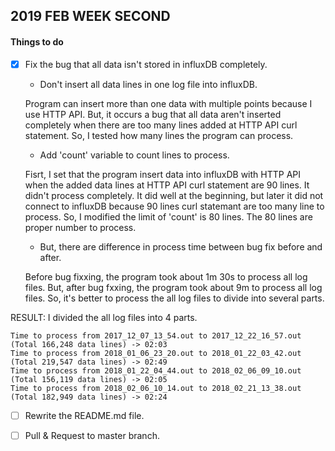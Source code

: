 ## 2019 FEB WEEK SECOND

#### Things to do

- [x] Fix the bug that all data isn't stored in influxDB completely.

	- Don't insert all data lines in one log file into influxDB.

	Program can insert more than one data with multiple points because I use HTTP API. But, it occurs a bug that all data aren't inserted completely when there are too many lines added at HTTP API curl statement. So, I tested how many lines the program can process.
	
	- Add 'count' variable to count lines to process.

	Fisrt, I set that the program insert data into influxDB with HTTP API when the added data lines at HTTP API curl statement are 90 lines. It didn't process completely. It did well at the beginning, but later it did not connect to influxDB because 90 lines curl statemant are too many line to process. 
	So, I modified the limit of 'count' is 80 lines. The 80 lines are proper number to process.

	- But, there are difference in process time between bug fix before and after.

	Before bug fixxing, the program took about 1m 30s to process all log files. But, after bug fxxing, the program took about 9m to process all log files. So, it's better to process the all log files to divide into several parts.

RESULT: I divided the all log files into 4 parts.

	Time to process from 2017_12_07_13_54.out to 2017_12_22_16_57.out (Total 166,248 data lines) -> 02:03
	Time to process from 2018_01_06_23_20.out to 2018_01_22_03_42.out (Total 219,547 data lines) -> 02:49
	Time to process from 2018_01_22_04_44.out to 2018_02_06_09_10.out (Total 156,119 data lines) -> 02:05
	Time to process from 2018_02_06_10_14.out to 2018_02_21_13_38.out (Total 182,949 data lines) -> 02:24

- [ ] Rewrite the README.md file.

- [ ] Pull & Request to master branch.
